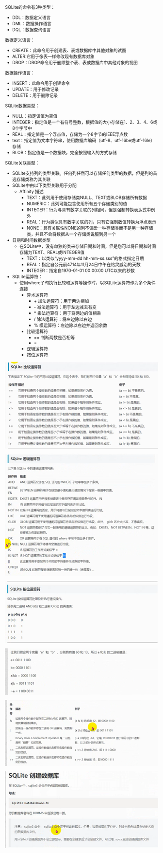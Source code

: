 SQLite的命令有3种类型：

+ DDL：数据定义语言
+ DML：数据操作语言
+ DQL：数据查询语言

数据定义语言：

+ CREATE：此命令用于创建表、表或数据库中其他对象的试图
+ ALTER:它用于像表一样修改现有数据库对象
+ DROP：DROP命令用于删除整个表、表或数据库中其他对象的视图

数据操作语言：

+ INSERT：此命令用于创建命令
+ UPDATE：用于修改记录
+ DELETE：用于删除记录

SQLite数据类型：

+ NULL：指定该值为空值
+ INTEGER：指定值是一个有符号整数，根据值的大小存储在1、2、3、4、6或8个字节中
+ REAL：指定值是一个浮点值，存储为一个8字节的IEEE浮点数
+ text：指定值为文本字符串，使用数据库编码（utf-8、utf-16be或utf-16le）存储
+ BLOB：指定值是一个数据块，完全按照输入的方式存储

SQLite关联类型：

+ SQLite支持列的类型关联。任何列任然可以存储任何类型的数据，但是列的首选存储类称为其关联
+ SQLite中由以下类型关联用于分配
  + Affinity   描述
    + TEXT：此列用于使用存储类NULL、TEXT或BLOB存储所有数据
    + NUMERIC：此列可能包含使用所有五个存储类别的值
    + INTEGER：行为与具有数字关联的列相同，但是强制转换表达式中例外
    + REAL：行为类似具有数字关联的列，只有它强制数值转换为浮点表示
    + NONE：具有关联性NONE的列不偏爱一种存储类而不是另一种存储类，并且不会将数据从一个存储类说服到另一个
+ 日期和时间数据类型
  + 在SQLite中，没有单独的类来存储日期和时间，但是您可以将日期和时间存储为TEXT、REAL或INTEGER值
    + TEXT：以类似“yyyy-mm-dd  hh-mm-ss.sss”的格式指定日期
    + REAL：指定自公元前4714年11月24日中午在格灵威治的天数
    + INTEGER：指定自1970-01-01 00:00:00 UTC以来的秒数
+ SQLite运算符：
  + 使用where子句执行比较和运算等操作时，以SQLite运算符作为多个条件连接
    + 算术运算符
      + \+  加法运算符：用于两边相加
      + \-   减法运算符：用于左边减去有变
      + \*   乘法运算符：用于将两边的值相乘
      + /   除法运算符：将左边除以右边
      + % 模运算符：左边除以右边并返回余数
    + 比较运算符
      + ==  判断两数是否相等
      + = 
    + 逻辑运算符
    + 按位运算符

![image-20220606201926220](..\picture\image-20220606201926220.png)

![image-20220606202026915](..\picture\image-20220606202026915.png)

![image-20220606202044015](..\picture\image-20220606202044015.png)

![image-20220606202102743](..\picture\image-20220606202102743.png)

![image-20220606202135257](..\picture\image-20220606202135257.png)



![image-20220606202458019](..\picture\image-20220606202458019.png)
